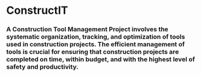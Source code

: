 # ConstructIT

### A Construction Tool Management Project involves the systematic organization, tracking, and optimization of tools used in construction projects. The efficient management of tools is crucial for ensuring that construction projects are completed on time, within budget, and with the highest level of safety and productivity.
